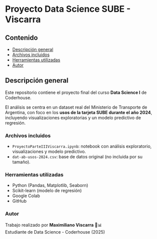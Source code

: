 # Proyecto Data Science SUBE - Viscarra
## Contenido

- [Descripción general](#descripción-general)
- [Archivos incluidos](#archivos-incluidos)
- [Herramientas utilizadas](#herramientas-utilizadas)
- [Autor](#autor)

## Descripción general

Este repositorio contiene el proyecto final del curso **Data Science I** de Coderhouse.

El análisis se centra en un dataset real del Ministerio de Transporte de Argentina, con foco en los **usos de la tarjeta SUBE durante el año 2024**, incluyendo visualizaciones exploratorias y un modelo predictivo de regresión.

### Archivos incluidos

- `ProyectoParteIIIViscarra.ipynb`: notebook con análisis exploratorio, visualizaciones y modelo predictivo.
- `dat-ab-usos-2024.csv`: base de datos original (no incluida por su tamaño).

### Herramientas utilizadas

- Python (Pandas, Matplotlib, Seaborn)
- Scikit-learn (modelo de regresión)
- Google Colab
- GitHub

### Autor

Trabajo realizado por **Maximiliano Viscarra** 🧠📊  
Estudiante de Data Science - Coderhouse (2025)
